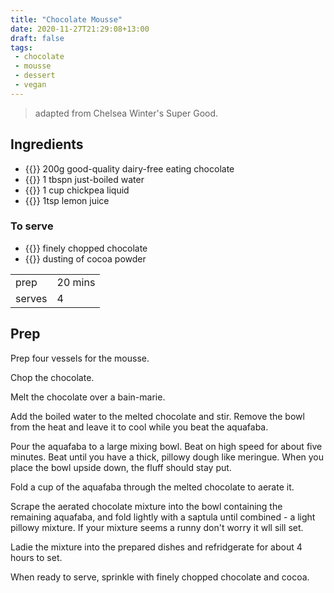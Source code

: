 ```yaml
---
title: "Chocolate Mousse"
date: 2020-11-27T21:29:08+13:00
draft: false
tags: 
 - chocolate
 - mousse
 - dessert
 - vegan
---
```


> adapted from Chelsea Winter's Super Good.

## Ingredients

- {{<c>}} 200g good-quality dairy-free eating chocolate
- {{<c>}} 1 tbspn just-boiled water
- {{<c>}} 1 cup chickpea liquid
- {{<c>}} 1tsp lemon juice

### To serve

- {{<c>}} finely chopped chocolate
- {{<c>}} dusting of cocoa powder

| ||
|-|-|
| prep | 20 mins |
| serves | 4 |


## Prep

Prep four vessels for the mousse.

Chop the chocolate.

Melt the chocolate over a bain-marie. 

Add the boiled water to the melted chocolate and stir. Remove the bowl from the heat and leave it to cool while you beat the aquafaba.

Pour the aquafaba to a large mixing bowl. Beat on high speed for about five minutes. Beat until you have a thick, pillowy dough like meringue. When you place the bowl upside down, the fluff should stay put.

Fold a cup of the aquafaba through the melted chocolate to aerate it.

Scrape the aerated chocolate mixture into the bowl containing the remaining aquafaba, and fold lightly with a saptula until combined - a light pillowy mixture. If your mixture seems a runny don't worry it wll sill set.

Ladie the mixture into the prepared dishes and refridgerate for about 4 hours to set.

When ready to serve, sprinkle with finely chopped chocolate and cocoa.